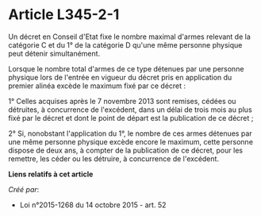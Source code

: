 # Article L345-2-1

Un  décret en Conseil d'Etat fixe le nombre maximal d'armes relevant de la  catégorie C et du 1° de la catégorie D qu'une
même personne physique  peut détenir simultanément.

Lorsque le nombre total d'armes de ce type  détenues par une personne physique lors de l'entrée en vigueur du décret  pris en
application du premier alinéa excède le maximum fixé par ce  décret :

1° Celles acquises après le 7 novembre 2013  sont remises, cédées ou détruites, à concurrence de l'excédent, dans un  délai
de trois mois au plus fixé par le décret et dont le point de  départ est la publication de ce décret ;

2° Si, nonobstant l'application du 1°, le  nombre de ces armes détenues par une même personne physique excède  encore le
maximum, cette personne dispose de deux ans, à compter de la  publication de ce décret, pour les remettre, les céder ou les
détruire, à  concurrence de l'excédent.

**Liens relatifs à cet article**

_Créé par_:

  - Loi n°2015-1268 du 14 octobre 2015 - art. 52
